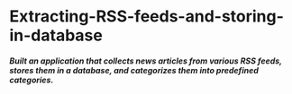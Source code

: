 # Extracting-RSS-feeds-and-storing-in-database
##### Built an application that collects news articles from various RSS feeds, stores them in a database, and categorizes them into predefined categories.
